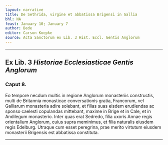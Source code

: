 ```yaml
---
layout: narrative
title: De Sethrida, virgine et abbatissa Brigensi in Gallia
bhl: NA
feast: January 10; January 7
author: Bede
editor: Carson Koepke
source: Acta Sanctorum ex Lib. 3 Hist. Eccl. Gentis Anglorum
---
```


---

## Ex Lib. 3 *Historiae Ecclesiasticae Gentis Anglorum*

### Caput 8. 

Eo tempore necdum multis in regione Anglorum monasteriis constructis, multi de Britannia monasticae conversationis gratia, Francorum, vel Galliarum monasteria adire solebant, et filias suas eisdem erudiendas ac sponso caelesti copulandas mittebant, maxime in Brige et in Cale, et in Andilegum monasterio. Inter quas erat Sedredo, filia uxoris Annae regis orientalium Anglorum, cuius supra meminimus, et filia naturalis eiusdem regis Edelburg. Utraque cum esset peregrina, prae merito virtutum eiusdem monasterii Brigensis est abbatissa constituta. 

---
